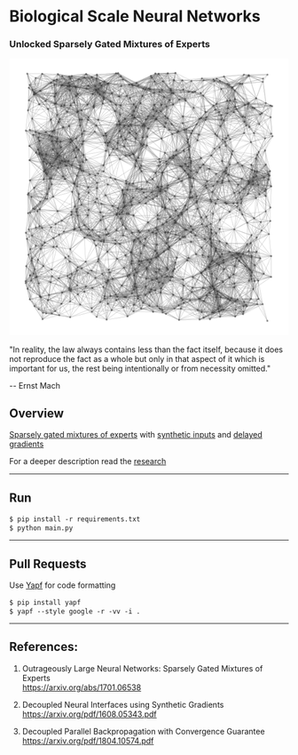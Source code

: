 # Biological Scale Neural Networks
### Unlocked Sparsely Gated Mixtures of Experts

<img src="assets/mach.png" width="1000" />


"In reality, the law always contains less than the fact itself, because it does not reproduce the fact as a whole but only in that aspect of it which is important for us, the rest being intentionally or from necessity omitted."

-- Ernst Mach

## Overview

[Sparsely gated mixtures of experts](https://arxiv.org/abs/1701.06538) with [synthetic inputs](https://arxiv.org/pdf/1608.05343.pdf) and [delayed gradients](https://arxiv.org/pdf/1804.10574.pdf)

For a deeper description read the [research](https://www.overleaf.com/read/fvyqcmybsgfj)

---

## Run

```
$ pip install -r requirements.txt
$ python main.py
```
---

## Pull Requests

Use [Yapf](https://github.com/google/yapf) for code formatting
```
$ pip install yapf
$ yapf --style google -r -vv -i .
```

---

## References:

1. Outrageously Large Neural Networks: Sparsely Gated Mixtures of Experts <br/>
https://arxiv.org/abs/1701.06538

1. Decoupled Neural Interfaces using Synthetic Gradients <br/>
https://arxiv.org/pdf/1608.05343.pdf

1. Decoupled Parallel Backpropagation with Convergence Guarantee <br/>
https://arxiv.org/pdf/1804.10574.pdf

